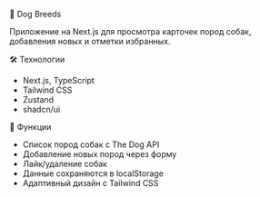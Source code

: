 🐶 Dog Breeds

Приложение на Next.js для просмотра карточек пород собак, добавления новых и отметки избранных.

🛠 Технологии

- Next.js, TypeScript
- Tailwind CSS
- Zustand
- shadcn/ui

📌 Функции

- Список пород собак с The Dog API
- Добавление новых пород через форму
- Лайк/удаление собак
- Данные сохраняются в localStorage
- Адаптивный дизайн с Tailwind CSS
